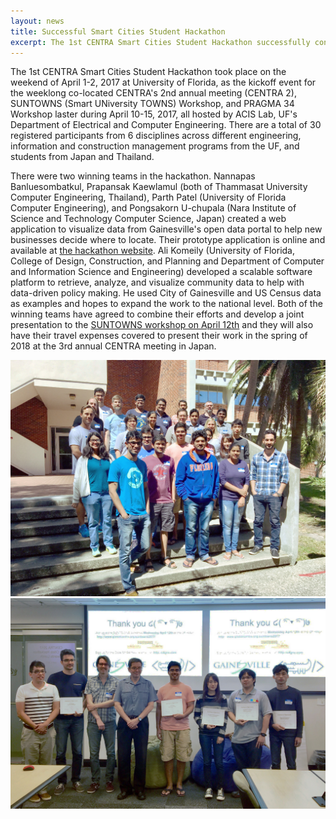 ```yaml
---
layout: news
title: Successful Smart Cities Student Hackathon
excerpt: The 1st CENTRA Smart Cities Student Hackathon successfully concluded on April 2nd, 2017 at ACIS Lab, University of Florida. The two winning teams created a web application visualizing data from City of Gainesville's open data portal to help new businesses decide where to locate. Their prototype application is available at...
---
```


The 1st CENTRA Smart Cities Student Hackathon took place on the weekend of April 1-2, 2017 at University of Florida, as the kickoff event for the weeklong co-located CENTRA's 2nd annual meeting (CENTRA 2), SUNTOWNS (Smart UNiversity TOWNS) Workshop, and PRAGMA 34 Workshop laster during April 10-15, 2017, all hosted by ACIS Lab, UF's Department of Electrical and Computer Engineering. There are a total of 30 registered participants from 6 disciplines across different engineering, information and construction management programs from the UF, and students from Japan and Thailand.

There were two winning teams in the hackathon. Nannapas Banluesombatkul, Prapansak Kaewlamul (both of Thammasat University Computer Engineering, Thailand), Parth Patel (University of Florida Computer Engineering), and Pongsakorn U-chupala (Nara Institute of Science and Technology Computer Science, Japan) created a web application to visualize data from Gainesville's open data portal to help new businesses decide where to locate. Their prototype application is online and available at [the hackathon website](http://centrahack01.acis.ufl.edu). Ali Komeily (University of Florida, College of Design, Construction, and Planning and Department of Computer and Information Science and Engineering) developed a scalable software platform to retrieve, analyze, and visualize community data to help with data-driven policy making. He used City of Gainesville and US Census data as examples and hopes to expand the work to the national level. Both of the winning teams have agreed to combine their efforts and develop a joint presentation to the [SUNTOWNS workshop on April 12th](http://www.globalcentra.org/suntowns2017/) and they will also have their travel expenses covered to present their work in the spring of 2018 at the 3rd annual CENTRA meeting in Japan.

<img src="/img/01hackathon-participants.jpg" alt="Hackathon Participants" style="margin-right: auto;margin-left: auto;" class="img-responsive">

<img src="/img/01hackathon-winners.jpg" alt="Hackathon Winning Teams" style="margin-right: auto;margin-left: auto;" class="img-responsive">
